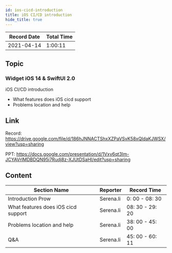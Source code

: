```yaml
---
id: ios-cicd-introduction
title: iOS CI/CD introduction
hide_title: true
---
```


Record Date | Total Time
------------- | -------------
2021-04-14 | 1:00:11

## Topic

### Widget iOS 14 & SwiftUI 2.0

iOS CI/CD introduction

- What features does iOS cicd support
- Problems location and help

## Link

Record: https://drive.google.com/file/d/186hJNNACTShxXZPaVSvK58xQldaKJWSX/view?usp=sharing

PPT: https://docs.google.com/presentation/d/1Vxy6qt3Im-JCYAVrIMDBDQN95i7Rudj8z-XJUtDSaHI/edit?usp=sharing

## Content

Section Name   | Reporter | Record Time
------------- | ------------- | -------------
Introduction Prow | Serena.li  | 0: 00 - 08: 30
What features does iOS cicd support  | Serena.li  |08: 30 - 29: 20
Problems location and help  | Serena.li  |38: 00 - 45: 00
Q&A | Serena.li  |45: 00 - 60: 11
